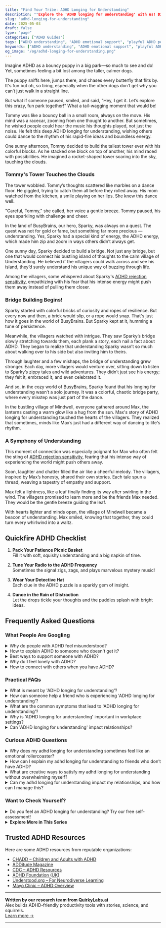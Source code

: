 ```yaml
---
title: "Find Your Tribe: ADHD Longing for Understanding"
description: ""Explore the 'ADHD longing for understanding' with us! Dive into a blog that feels like a warm hug, offering insights that make you feel seen and celebrated in your unique journey.""
slug: "adhd-longing-for-understanding"
date: 2025-05-03
draft: false
type: "page"
categories: ["ADHD Guides"]
tags: ["ADHD understanding", "ADHD emotional support", "playful ADHD perspective", "adult ADHD experiences", "ADHD creative thinking", "ADHD validation", "connecting with ADHD"]
keywords: ["ADHD understanding", "ADHD emotional support", "playful ADHD perspective", "adult ADHD experiences", "ADHD creative thinking", "ADHD validation", "connecting with ADHD"]
og_image: "/og/adhd-longing-for-understanding.png"
---
```


Imagine ADHD as a bouncy puppy in a big park—so much to see and do! Yet, sometimes feeling a bit lost among the taller, calmer dogs.

The puppy sniffs here, jumps there, and chases every butterfly that flits by. It's fun but oh, so tiring, especially when the other dogs don’t get why you can’t just walk in a straight line.

But what if someone paused, smiled, and said, "Hey, I get it. Let’s explore this crazy, fun park together!" What a tail-wagging moment that would be!

Tommy was like a bouncy ball in a small room, always on the move. His mind was a racecar, zooming from one thought to another. But sometimes, he wished people could hear the music his thoughts played, not just the noise. He felt this deep ADHD longing for understanding, wishing others could dance to the rhythm of his rapid-fire ideas and boundless energy.

One sunny afternoon, Tommy decided to build the tallest tower ever with his colorful blocks. As he stacked one block on top of another, his mind raced with possibilities. He imagined a rocket-shaped tower soaring into the sky, touching the clouds.

### Tommy's Tower Touches the Clouds

The tower wobbled. Tommy’s thoughts scattered like marbles on a dance floor. He giggled, trying to catch them all before they rolled away. His mom watched from the kitchen, a smile playing on her lips. She knew this dance well.

"Careful, Tommy," she called, her voice a gentle breeze. Tommy paused, his eyes sparkling with challenge and cheer.

In the land of BusyBrains, our hero, Sparky, was always on a quest. The quest was not for gold or fame, but something far more precious — understanding. Yes, Sparky had a special kind of energy, the ADHD energy, which made him zip and zoom in ways others didn’t always get.

One sunny day, Sparky decided to build a bridge. Not just any bridge, but one that would connect his bustling island of thoughts to the calm village of Understanding. He believed if the villagers could walk across and see his island, they’d surely understand his unique way of buzzing through life.

Among the villagers, some whispered about Sparky's [ADHD rejection sensitivity](/pages/adhd-rejection-sensitivity/), empathizing with his fear that his intense energy might push them away instead of pulling them closer.

### Bridge Building Begins!

Sparky started with colorful bricks of curiosity and ropes of resilience. But every now and then, a brick would slip, or a rope would snap. That's just how it goes in the world of BusyBrains. But Sparky kept at it, humming a tune of persistence.

Meanwhile, the villagers watched with intrigue. They saw Sparky’s bridge slowly stretching towards them, each plank a story, each nail a fact about ADHD. They began to realize that understanding Sparky wasn’t so much about walking over to his side but also inviting him to theirs.

Through laughter and a few mishaps, the bridge of understanding grew stronger. Each day, more villagers would venture over, sitting down to listen to Sparky’s zippy tales and wild adventures. They didn’t just see his energy; they felt it, embraced it, and even celebrated it.

And so, in the cozy world of BusyBrains, Sparky found that his longing for understanding wasn’t a solo journey. It was a colorful, chaotic bridge party, where every misstep was just part of the dance.

In the bustling village of Mindwell, everyone gathered around Max, the lanterns casting a warm glow like a hug from the sun. Max's story of ADHD longing for understanding touched the hearts of the villagers. They realized that sometimes, minds like Max’s just had a different way of dancing to life's rhythm.

### A Symphony of Understanding

This moment of connection was especially poignant for Max who often felt the sting of [ADHD rejection sensitivity](/pages/adhd-rejection-sensitivity/), fearing that his intense way of experiencing the world might push others away.

Soon, laughter and chatter filled the air like a cheerful melody. The villagers, inspired by Max’s honesty, shared their own stories. Each tale spun a thread, weaving a tapestry of empathy and support.

Max felt a lightness, like a leaf finally finding its way after swirling in the wind. The villagers promised to learn more and be the friends Max needed. They would be the gentle breeze guiding the leaf.

With hearts lighter and minds open, the village of Mindwell became a beacon of understanding. Max smiled, knowing that together, they could turn every whirlwind into a waltz.

## Quickfire ADHD Checklist

1. **Pack Your Patience Picnic Basket**  
   Fill it with soft, squishy understanding and a big napkin of time.

2. **Tune Your Radio to the ADHD Frequency**  
   Sometimes the signal zigs, zags, and plays marvelous mystery music!

3. **Wear Your Detective Hat**  
   Each clue in the ADHD puzzle is a sparkly gem of insight.

4. **Dance in the Rain of Distraction**  
   Let the drops tickle your thoughts and the puddles splash with bright ideas.

## Frequently Asked Questions



### What People Are Googling

<details><summary>Why do people with ADHD feel misunderstood?</summary><p>People with ADHD often feel misunderstood because their brains work in unique and vibrant ways that don't always align with conventional expectations. This can lead to difficulties in communication, as well as differences in processing information and managing tasks, which might not be immediately apparent to others. Additionally, the variability in how ADHD manifests from person to person can lead to misconceptions and stereotypes, which only compounds the feeling of being misunderstood. It’s really like each person with ADHD speaks their own dialect of brain language, and finding those who understand it can be truly comforting.</p></details>
<details><summary>How to explain ADHD to someone who doesn't get it?</summary><p>Explaining ADHD to someone who doesn't quite understand it can feel like a big task, but think of it as an opportunity to bridge that gap with warmth and clarity. You might start by saying that ADHD, or Attention Deficit Hyperactivity Disorder, is like having a brain that's tuned to a different frequency, where focus and attention shift in unique and unpredictable ways. It's not about lacking willpower or motivation, but more about how their brain manages attention and regulates impulses. You can also mention that people with ADHD often have incredible strengths, such as creativity and problem-solving skills, making their way of thinking not just different, but also special and valuable.</p></details>
<details><summary>Best ways to support someone with ADHD?</summary><p>Supporting someone with ADHD wonderfully starts with understanding and patience. A great way to help is by maintaining clear, consistent communication and giving gentle reminders or lists to assist with memory and organization. Encourage and celebrate their unique strengths and interests, which can boost confidence and focus. Lastly, creating a calm, structured environment together can really help in managing daily tasks more effectively.</p></details>
<details><summary>Why do I feel lonely with ADHD?</summary><p>Feeling lonely when you have ADHD is quite common, and it's really understandable. ADHD can sometimes make social interactions a bit tricky—maybe you're worried about interrupting others, or feel like you're out of sync in conversations. Also, the intense focus on your interests can sometimes leave you feeling isolated if others don't share the same passions. Remember, you're not alone in this feeling, and there are communities and groups where you can connect with people who understand exactly what you're going through.</p></details>
<details><summary>How to connect with others when you have ADHD?</summary><p>Connecting with others when you have ADHD can indeed feel daunting, but remember, your vibrant energy and unique perspectives are truly a gift! A great start is to lean into activities that spark your interest, as these settings can make social interactions more natural and engaging for you. Consider joining clubs or groups that align with your passions, whether that’s a book club, a hiking group, or an art class. These environments not only play to your strengths but also give you common ground with others, making it easier to forge meaningful connections.</p></details>



### Practical FAQs

<details><summary>What is meant by 'ADHD longing for understanding'?</summary><p>The phrase "ADHD longing for understanding" really captures the deep desire many individuals with ADHD have for acceptance and comprehension from others about their experiences. Living with ADHD can often feel like you're misunderstood by those around you, whether it's friends, family, or colleagues. This longing is about wishing that others could see beyond the surface-level challenges and appreciate the unique perspectives and strengths that come with ADHD. It’s a heartfelt wish for empathy and true connection, where one’s whole self, including the ADHD part, is recognized and valued.</p></details>
<details><summary>How can someone help a friend who is experiencing 'ADHD longing for understanding'?</summary><p>It's wonderful that you want to support your friend! A cozy start could be to gently ask them to share what they’re feeling or experiencing, letting them know you’re there to listen without judgment. Validate their feelings by acknowledging that ADHD can indeed make certain aspects of life particularly challenging. You could also suggest exploring resources together like books or podcasts about ADHD, which can help both of you understand their experiences more deeply. Offering a steady presence and an open heart can make all the difference.</p></details>
<details><summary>What are the common symptoms that lead to 'ADHD longing for understanding'?</summary><p>Absolutely, it's so common to yearn for understanding when you're navigating ADHD! This longing often stems from symptoms like feeling misunderstood due to inconsistent performance at work or school, difficulties in maintaining relationships, or challenges in managing daily tasks which others seem to handle more easily. This can make you feel isolated or different, intensifying the desire to be understood and accepted just as you are. Remember, you're not alone in this feeling, and reaching out to communities or professionals who get it can be incredibly comforting and helpful.</p></details>
<details><summary>Why is 'ADHD longing for understanding' important in workplace settings?</summary><p>Absolutely, understanding ADHD in the workplace is so crucial! When colleagues and managers have a good grasp of what ADHD entails, it fosters a more inclusive and supportive environment. This understanding can lead to adjustments that enhance productivity and job satisfaction for everyone, not just those with ADHD. It's all about creating a space where everyone’s unique strengths and challenges are acknowledged and embraced, making the workplace a cozy corner for success.</p></details>
<details><summary>Can 'ADHD longing for understanding' impact relationships?</summary><p>Absolutely, the longing for understanding that often accompanies ADHD can definitely impact relationships. This feeling stems from a desire to be seen and accepted for who you truly are, including the nuances of ADHD. When friends, family, or partners genuinely try to understand, it can strengthen bonds and build trust. However, if there's a lack of understanding, it might lead to feelings of isolation or being misunderstood. It’s important for both sides to openly communicate and work together to foster empathy and support.</p></details>



### Curious ADHD Questions

<details><summary>Why does my adhd longing for understanding sometimes feel like an emotional rollercoaster?</summary><p>Oh, that feeling is indeed like being on an emotional rollercoaster, isn't it? With ADHD, your brain is wired to crave stimulation and understanding, and when those needs aren't met, it can definitely stir up intense emotions. This longing might feel even stronger when you encounter inconsistent feedback from others or when you're trying to navigate environments that don't quite align with your natural way of processing information. Remember, it's completely okay to feel this way—seeking understanding is a sign of your deep desire to connect and engage with the world around you.</p></details>
<details><summary>How can I explain my adhd longing for understanding to friends who don’t have ADHD?</summary><p>Explaining your ADHD to friends who don't have it can feel a bit daunting, but it's a wonderful step towards deeper understanding and connection. Start by sharing how ADHD affects your day-to-day life in simple, relatable terms, focusing on specific examples that highlight your experiences and challenges. You might say something like, "Sometimes, my mind feels like a browser with too many tabs open, and it's hard to focus on just one." Encourage questions and offer resources like articles or videos that have resonated with you; this can help them see your world through a more empathetic lens. Remember, your experiences are valid, and opening up about them can strengthen your friendships.</p></details>
<details><summary>What are creative ways to satisfy my adhd longing for understanding without overwhelming myself?</summary><p>Absolutely, finding a balance is key! One creative way to satisfy your ADHD curiosity without getting overwhelmed is to use a timer for short bursts of focused learning—say, 15 minutes. Dive into a topic you love, then take a brief break before your next burst. You can also mix different types of learning, like watching a short video, then switching to an engaging podcast or a hands-on project. This variety keeps your brain engaged and helps prevent burnout, turning learning into a cozy, enjoyable routine!</p></details>
<details><summary>Can my adhd longing for understanding impact my relationships, and how can I manage this?</summary><p>Absolutely, your longing for understanding due to ADHD can affect your relationships, but it's perfectly normal to feel this way. This longing often stems from a desire to connect deeply and be understood by those around you. To manage this, try to communicate openly about your feelings and needs with your loved ones. Also, finding a supportive community or a group who shares similar experiences can be incredibly validating and comforting. Remember, seeking understanding is a sign of your deep commitment to your relationships, and that's something truly special.</p></details>



### Want to Check Yourself?

<details><summary>Do you feel an ADHD longing for understanding? Try our free self-assessment!</summary><p>Absolutely, seeking understanding about how your brain works can be incredibly validating! If you're curious or feel that something about your mental processes seems a bit different, our free self-assessment might be just the right starting point. It's designed to be user-friendly and can help clarify some of your experiences. Remember, taking a step towards understanding yourself better is a brave and loving act, and we're here to support you on this journey!</p></details>

<script type="application/ld+json">
{
  "@context": "https://schema.org",
  "@type": "FAQPage",
  "mainEntity": [
    {
      "@type": "Question",
      "name": "Why do people with ADHD feel misunderstood?",
      "acceptedAnswer": {
        "@type": "Answer",
        "text": "People with ADHD often feel misunderstood because their brains work in unique and vibrant ways that don't always align with conventional expectations. This can lead to difficulties in communication, as well as differences in processing information and managing tasks, which might not be immediately apparent to others. Additionally, the variability in how ADHD manifests from person to person can lead to misconceptions and stereotypes, which only compounds the feeling of being misunderstood. It\u2019s really like each person with ADHD speaks their own dialect of brain language, and finding those who understand it can be truly comforting."
      }
    },
    {
      "@type": "Question",
      "name": "How to explain ADHD to someone who doesn't get it?",
      "acceptedAnswer": {
        "@type": "Answer",
        "text": "Explaining ADHD to someone who doesn't quite understand it can feel like a big task, but think of it as an opportunity to bridge that gap with warmth and clarity. You might start by saying that ADHD, or Attention Deficit Hyperactivity Disorder, is like having a brain that's tuned to a different frequency, where focus and attention shift in unique and unpredictable ways. It's not about lacking willpower or motivation, but more about how their brain manages attention and regulates impulses. You can also mention that people with ADHD often have incredible strengths, such as creativity and problem-solving skills, making their way of thinking not just different, but also special and valuable."
      }
    },
    {
      "@type": "Question",
      "name": "Best ways to support someone with ADHD?",
      "acceptedAnswer": {
        "@type": "Answer",
        "text": "Supporting someone with ADHD wonderfully starts with understanding and patience. A great way to help is by maintaining clear, consistent communication and giving gentle reminders or lists to assist with memory and organization. Encourage and celebrate their unique strengths and interests, which can boost confidence and focus. Lastly, creating a calm, structured environment together can really help in managing daily tasks more effectively."
      }
    },
    {
      "@type": "Question",
      "name": "Why do I feel lonely with ADHD?",
      "acceptedAnswer": {
        "@type": "Answer",
        "text": "Feeling lonely when you have ADHD is quite common, and it's really understandable. ADHD can sometimes make social interactions a bit tricky\u2014maybe you're worried about interrupting others, or feel like you're out of sync in conversations. Also, the intense focus on your interests can sometimes leave you feeling isolated if others don't share the same passions. Remember, you're not alone in this feeling, and there are communities and groups where you can connect with people who understand exactly what you're going through."
      }
    },
    {
      "@type": "Question",
      "name": "How to connect with others when you have ADHD?",
      "acceptedAnswer": {
        "@type": "Answer",
        "text": "Connecting with others when you have ADHD can indeed feel daunting, but remember, your vibrant energy and unique perspectives are truly a gift! A great start is to lean into activities that spark your interest, as these settings can make social interactions more natural and engaging for you. Consider joining clubs or groups that align with your passions, whether that\u2019s a book club, a hiking group, or an art class. These environments not only play to your strengths but also give you common ground with others, making it easier to forge meaningful connections."
      }
    }
  ]
}
</script>
<script type="application/ld+json">
{
  "@context": "https://schema.org",
  "@type": "Article",
  "author": {
    "@type": "Person",
    "name": "QuirkyLabs",
    "url": "https://quirkylabs.ai/about"
  },
  "headline": "\"Find Your Tribe: ADHD Longing for Understanding\"",
  "mainEntityOfPage": "https://blog.quirkylabs.ai/pages/adhd-longing-for-understanding/",
  "datePublished": "2025-05-03"
}
</script>
<script type="application/ld+json">
{
  "@context": "https://schema.org",
  "@type": "BreadcrumbList",
  "itemListElement": [
    {
      "@type": "ListItem",
      "position": 1,
      "name": "Home",
      "item": "https://quirkylabs.ai/"
    },
    {
      "@type": "ListItem",
      "position": 2,
      "name": "Blog",
      "item": "https://blog.quirkylabs.ai/"
    },
    {
      "@type": "ListItem",
      "position": 3,
      "name": "\"Find Your Tribe: ADHD Longing for Understanding\"",
      "item": "https://blog.quirkylabs.ai/pages/adhd-longing-for-understanding/"
    }
  ]
}
</script>

<details>
<summary><strong>Explore More in This Series</strong></summary>

- [Adhd Intense Emotions Alone](/pages/adhd-intense-emotions-alone/)
- [Adhd Nobody Gets My Brain](/pages/adhd-nobody-gets-my-brain/)
- [Adhd Feel Alone](/pages/adhd-feel-alone/)
- [Adhd Cant Explain Yourself](/pages/adhd-cant-explain-yourself/)
- [Adhd Connection Overwhelm](/pages/adhd-connection-overwhelm/)
- [Adhd Hiding True Self](/pages/adhd-hiding-true-self/)
- [Adhd Social Anxiety Layer](/pages/adhd-social-anxiety-layer/)
- [Adhd No One Understands Me](/pages/adhd-no-one-understands-me/)
</details>



## Trusted ADHD Resources

Here are some ADHD resources from reputable organizations:

- [CHADD – Children and Adults with ADHD](https://chadd.org)
- [ADDitude Magazine](https://www.additudemag.com)
- [CDC – ADHD Resources](https://www.cdc.gov/ncbddd/adhd)
- [ADHD Foundation (UK)](https://www.adhdfoundation.org.uk)
- [Understood.org – For Neurodiverse Learning](https://www.understood.org)
- [Mayo Clinic – ADHD Overview](https://www.mayoclinic.org/diseases-conditions/adhd)


---

**Written by our research team from [QuirkyLabs.ai](https://quirkylabs.ai)**  
Alex builds ADHD-friendly productivity tools with stories, science, and squirrels.  
[Learn more →](https://quirkylabs.ai)

---